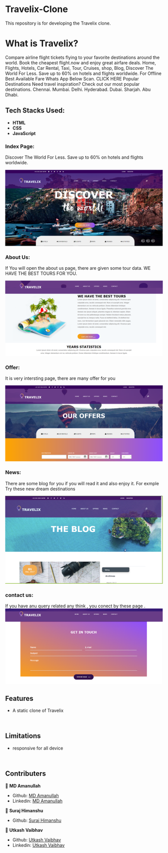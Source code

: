# Travelix-Clone
This repository is for developing the Travelix clone.





# What is Travelix?


Compare airline flight tickets flying to your favorite destinations around the world. Book the cheapest flight.now and enjoy great airfare deals. Home, Flights, Hotels, Car Rental, Taxi, Tour, Cruises, shop, Blog, Discover The World For Less. Save up to 60% on hotels and flights worldwide. For Offline Best Available Fare Whats App Below Scan. CLICK HERE Popular Destinations Need travel inspiration? Check out our most popular destinations. Chennai. Mumbai. Delhi. Hyderabad. Dubai. Sharjah. Abu Dhabi.


## Tech Stacks Used:
 
- **HTML**
- **CSS**
- **JavaScript**


### **Index Page:**

Discover The World For Less. Save up to 60% on hotels and flights worldwide. 

<img src="images/index.PNG">
<br>

### **About Us:**

If You will open the about us page, there are given some tour data. WE HAVE THE BEST TOURS FOR YOU.

<img src="images/Abouts-us.PNG">
<br>

### **Offer:**

It is very intersting page, there are many offer for you

<img src="images/offers.PNG">
<br>

### **News:**

There are some blog for you if you will read it and also enjoy it.
For exmple Try these new dream destinations

<img src="https://github.com/Amanullah21/Travelix-Clone/blob/main/images/news.png">
<br>

### **contact us:**

If you have anu query related any think , you conect by these page .
<img src="images/contact.PNG">
<br>
## Features

* A static clone of Travelix
<br>

## Limitations

* responsive for all device

<br>


## Contributers

 👤 **MD Amanullah**

- Github: [MD Amanullah](https://github.com/Amanullah21)
- Linkedin: [MD Amanullah
](https://www.linkedin.com/mwlite/in/md-amanullah-0239691798)


👤 **Suraj Himanshu**

- Github: [Suraj Himanshu](https://github.com/surajhimanshu)

👤 **Utkash Vaibhav**

- Github: [Utkash Vaibhav](https://github.com/UtkarshVaibhav)
- Linkedin: [Utkash Vaibhav](https://www.linkedin.com/in/utkarshvaibhav233)
